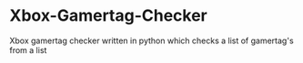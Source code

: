 # Xbox-Gamertag-Checker
Xbox gamertag checker written in python which checks a list of gamertag's from a list
